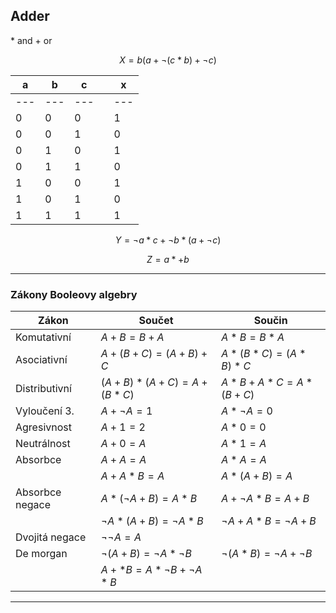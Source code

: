 ## Adder
\* and
\+ or

$$X = b(a+\neg(c*b)+\neg c)$$




| a   | b   | c   |     | x   |
| --- | --- | --- | --- | --- |
| --- | --- | --- |     | --- |
| 0   | 0   | 0   |     | 1   |
| 0   | 0   | 1   |     | 0   |
| 0   | 1   | 0   |     | 1   |
| 0   | 1   | 1   |     | 0   |
| 1   | 0   | 0   |     | 1   | 
| 1   | 0   | 1   |     | 0   |
| 1   | 1   | 1   |     | 1   |


$$Y = \neg a *c +\neg b* (a+\neg c)$$



$$Z = a *+ b$$

---
 

### Zákony Booleovy algebry

| Zákon           | Součet                         | Součin                        |
| --------------- | ------------------------------ | ----------------------------- |
| Komutativní     | $A+B = B+A$                    | $A*B= B*A$                    |
| Asociativní     | $A+(B+C) = (A+B)+C$            | $A*(B*C) = (A*B)*C$           |
| Distributivní   | $(A+B)*(A+C) = A+(B*C)$        | $A*B+A*C = A*(B+C)$           |
| Vyloučení 3.    | $A + \neg A = 1$               | $A*\neg A = 0$                |
| Agresivnost     | $A+1 = 2$                      | $A* 0=0$                      |
| Neutrálnost     | $A+0=A$                        | $A *1=A$                      |
| Absorbce        | $A+A=A$                        | $A*A=A$                       |
|                 | $A+A*B=A$                      | $A*(A+B)=A$                   |
| Absorbce negace | $A* (\neg A+B) = A*B$          | $A+ \neg A *B = A+ B$         |
|                 | $\neg A* (A+B) = \neg A * B$   | $\neg A + A*B = \neg A +B$    |
| Dvojitá negace  | $\neg \neg A = A$              |                               |
| De morgan       | $\neg (A+B) = \neg A * \neg B$ | $\neg (A*B)= \neg A + \neg B$ |
|                 | $A +* B = A * \neg B + \neg A * B$                               |                               |
 


---

###
